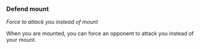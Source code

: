 
### Defend mount

_Force to attack you instead of mount_

When you are mounted, you can force an opponent to attack you instead of your mount.
